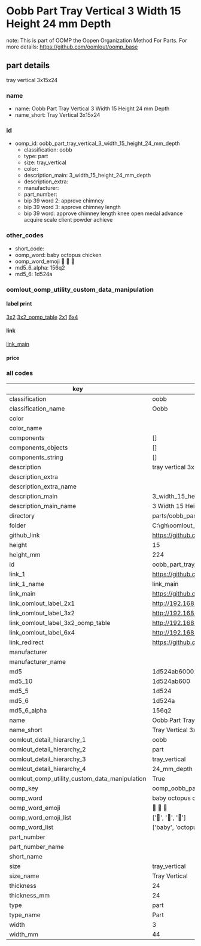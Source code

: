 # Oobb Part Tray Vertical 3 Width 15 Height 24 mm Depth  

note: This is part of OOMP the Oopen Organization Method For Parts. For more details: https://github.com/oomlout/oomp_base

##  part details
  



tray vertical 3x15x24



### name
* name: Oobb Part Tray Vertical 3 Width 15 Height 24 mm Depth
* name_short: Tray Vertical 3x15x24 
### id
* oomp_id: oobb_part_tray_vertical_3_width_15_height_24_mm_depth
  * classification: oobb
  * type: part
  * size: tray_vertical
  * color: 
  * description_main: 3_width_15_height_24_mm_depth
  * description_extra: 
  * manufacturer: 
  * part_number: 
  * bip 39 word 2: approve chimney
  * bip 39 word 3: approve chimney length
  * bip 39 word: approve chimney length knee open medal advance acquire scale client powder achieve

### other_codes
* short_code: 
* oomp_word: baby octopus chicken
* oomp_word_emoji :baby: :octopus: :chicken:
* md5_6_alpha: 156q2
* md5_6: 1d524a






### oomlout_oomp_utility_custom_data_manipulation
#### label print
[3x2](http://192.168.1.245:1112/?label=oomp%20156q2)
[3x2_oomp_table](http://192.168.1.108:1112/?label=oomp%20156q2)
[2x1](http://192.168.1.242:1112/?label=oomp%20156q2)
[6x4](http://192.168.1.55:1112/?label=oomp%20156q2)    

#### link

[link_main](https://github.com/oomlout/oomlout_oobb_version_4_generated_parts/tree/main/navigation_oomp/oobb/part/tray_vertical/3_width_15_height_24_mm_depth/part)                              

#### price







### all codes 
| key | value |  
| --- | --- |  
| classification | oobb |  
| classification_name | Oobb |  
| color |  |  
| color_name |  |  
| components | [] |  
| components_objects | [] |  
| components_string | [] |  
| description | tray vertical 3x15x24 |  
| description_extra |  |  
| description_extra_name |  |  
| description_main | 3_width_15_height_24_mm_depth |  
| description_main_name | 3 Width 15 Height 24 mm Depth |  
| directory | parts/oobb_part_tray_vertical_3_width_15_height_24_mm_depth |  
| folder | C:\gh\oomlout_oobb_version_4_generated_parts\parts\oobb_part_tray_vertical_3_width_15_height_24_mm_depth |  
| github_link | https://github.com/oomlout/oomlout_oomp_part_src/tree/main/parts/oobb_part_tray_vertical_3_width_15_height_24_mm_depth |  
| height | 15 |  
| height_mm | 224 |  
| id | oobb_part_tray_vertical_3_width_15_height_24_mm_depth |  
| link_1 | https://github.com/oomlout/oomlout_oobb_version_4_generated_parts/tree/main/navigation_oomp/oobb/part/tray_vertical/3_width_15_height_24_mm_depth/part |  
| link_1_name | link_main |  
| link_main | https://github.com/oomlout/oomlout_oobb_version_4_generated_parts/tree/main/navigation_oomp/oobb/part/tray_vertical/3_width_15_height_24_mm_depth/part |  
| link_oomlout_label_2x1 | http://192.168.1.242:1112/?label=oomp%20156q2 |  
| link_oomlout_label_3x2 | http://192.168.1.245:1112/?label=oomp%20156q2 |  
| link_oomlout_label_3x2_oomp_table | http://192.168.1.108:1112/?label=oomp%20156q2 |  
| link_oomlout_label_6x4 | http://192.168.1.55:1112/?label=oomp%20156q2 |  
| link_redirect | https://github.com/oomlout/oomlout_oobb_version_4_generated_parts/tree/main/parts/oobb_tray_vertical_03_15_24 |  
| manufacturer |  |  
| manufacturer_name |  |  
| md5 | 1d524ab60002207e294d97b9000a0056 |  
| md5_10 | 1d524ab600 |  
| md5_5 | 1d524 |  
| md5_6 | 1d524a |  
| md5_6_alpha | 156q2 |  
| name | Oobb Part Tray Vertical 3 Width 15 Height 24 mm Depth |  
| name_short | Tray Vertical 3x15x24  |  
| oomlout_detail_hierarchy_1 | oobb |  
| oomlout_detail_hierarchy_2 | part |  
| oomlout_detail_hierarchy_3 | tray_vertical |  
| oomlout_detail_hierarchy_4 | 24_mm_depth |  
| oomlout_oomp_utility_custom_data_manipulation | True |  
| oomp_key | oomp_oobb_part_tray_vertical_3_width_15_height_24_mm_depth |  
| oomp_word | baby octopus chicken |  
| oomp_word_emoji | :baby: :octopus: :chicken: |  
| oomp_word_emoji_list | [':baby:', ':octopus:', ':chicken:'] |  
| oomp_word_list | ['baby', 'octopus', 'chicken'] |  
| part_number |  |  
| part_number_name |  |  
| short_name |  |  
| size | tray_vertical |  
| size_name | Tray Vertical |  
| thickness | 24 |  
| thickness_mm | 24 |  
| type | part |  
| type_name | Part |  
| width | 3 |  
| width_mm | 44 |  
